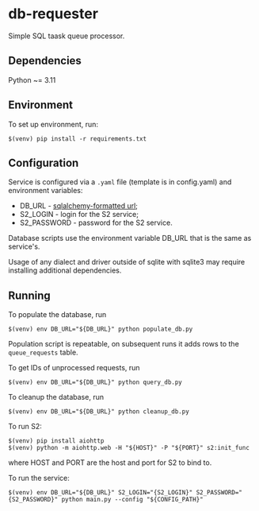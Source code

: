 db-requester
============

Simple SQL taask queue processor.

## Dependencies
Python ~= 3.11

## Environment

To set up environment, run:
```
$(venv) pip install -r requirements.txt
```
## Configuration
Service is configured via a `.yaml` file (template is in config.yaml) and environment variables:
- DB_URL - [sqlalchemy-formatted url](https://docs.sqlalchemy.org/en/20/core/engines.html#database-urls);
- S2_LOGIN - login for the S2 service;
- S2_PASSWORD - password for the S2 service.

Database scripts use the environment variable DB_URL that is the same as service's.

Usage of any dialect and driver outside of sqlite with sqlite3 may require installing additional dependencies.

## Running
To populate the database, run
```
$(venv) env DB_URL="${DB_URL}" python populate_db.py
```
Population script is repeatable, on subsequent runs it adds rows to the `queue_requests` table.

To get IDs of unprocessed requests, run
```
$(venv) env DB_URL="${DB_URL}" python query_db.py
```

To cleanup the database, run
```
$(venv) env DB_URL="${DB_URL}" python cleanup_db.py
```

To run S2:
```
$(venv) pip install aiohttp
$(venv) python -m aiohttp.web -H "${HOST}" -P "${PORT}" s2:init_func
```
where HOST and PORT are the host and port for S2 to bind to.

To run the service:
```
$(venv) env DB_URL="${DB_URL}" S2_LOGIN="{S2_LOGIN}" S2_PASSWORD="{S2_PASSWORD}" python main.py --config "${CONFIG_PATH}"
```
